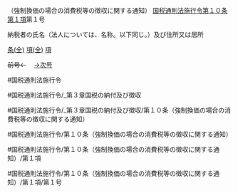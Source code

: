 （強制換価の場合の消費税等の徴収に関する通知）
[国税通則法施行令第１０条第１項](国税通則法施行＿令＿第１０条第１項)第１号

納税者の氏名（法人については、名称。以下同じ。）及び住所又は居所

[条(全)](国税通則法施行＿令＿第１０条_.md)    [項(全)](国税通則法施行＿令＿第１０条第１項_.md)    [項](国税通則法施行＿令＿第１０条第１項.md)

~~前号←~~　  [→次号](国税通則法施行＿令＿第１０条第１項第２号.md)

#国税通則法施行令

#国税通則法施行令/_第３章国税の納付及び徴収

#国税通則法施行令/_第３章国税の納付及び徴収/第１０条（強制換価の場合の消費税等の徴収に関する通知）

#国税通則法施行令/第１０条（強制換価の場合の消費税等の徴収に関する通知）

#国税通則法施行令/第１０条（強制換価の場合の消費税等の徴収に関する通知）/第１項

#国税通則法施行令/第１０条（強制換価の場合の消費税等の徴収に関する通知）/第１項/第１号

